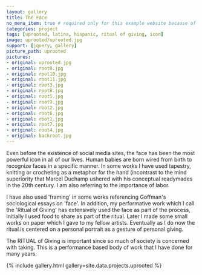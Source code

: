 ```yaml
---
layout: gallery
title: The Face
no_menu_item: true # required only for this example website because of menu construction
categories: project
tags: [uprooted, latina, hispanic, ritual of giving, icon]
image: uprooted/uprooted.jpg
support: [jquery, gallery]
picture_path: uprooted
pictures:
- original: uprooted.jpg
- original: root0.jpg
- original: root10.jpg
- original: root11.jpg
- original: root3.jpg
- original: root8.jpg
- original: root5.jpg
- original: root9.jpg
- original: root2.jpg
- original: root6.jpg
- original: root1.jpg
- original: root7.jpg
- original: root4.jpg
- original: backroot.jpg
---
```

Even before the existence of social media sites, the face has been the most powerful icon in all of our lives.
Human babies are born wired from birth to recognize faces in a specific manner.
In some works I have used tapestry, knitting or crocheting as a metaphor for the hand (incontrast to the mind superiority that Marcel 
Duchamp ushered with his conceptual readymades in the 20th century. I am also referring to the importance of labor.

I have also used 'framing' in some works referencing Goffman's sociological essays on 'face'. In addition, my performative work which I call 
the 'Ritual of Giving' has extensively used the face as part of the process, Initially I used food to share as part of the ritual. Later I made 
some small works on paper which I gave to my fellow artists. Eventually as I do now the ritual is centered on a personal portrait as a gesture 
of personal giving.

The RITUAL of Giving is important since so much of society is concerned with taking. This is a performance based body of work that I have 
done for many years.


{% include gallery.html gallery=site.data.projects.uprooted %}
